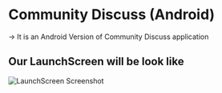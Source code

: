 # Community Discuss (Android)
-> It is an Android Version of Community Discuss application
## Our LaunchScreen will be look like

![LaunchScreen Screenshot](https://github.com/Community-Discuss/Android-Version/blob/master/9115015f-13b7-4f00-a890-7d3dbdb1234e.jpg)
